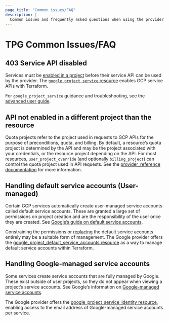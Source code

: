 ```yaml
---
page_title: "Common issues/FAQ"
description: |-
  Common issues and frequently asked questions when using the provider.
---
```


# TPG Common Issues/FAQ

## 403 Service API disabled

Services must be [enabled in a project](https://cloud.google.com/service-usage/docs/enable-disable) before their service API can be used by the provider. The [`google_project_service` resource](https://registry.terraform.io/providers/hashicorp/google/latest/docs/resources/google_project_service) enables GCP service APIs with Terraform. 

For `google_project_service` guidance and troubleshooting, see the [advanced user guide](/docs/providers/google/guides/google_project_service.html).

## API not enabled in a different project than the resource

Quota projects refer to the project used in requests to GCP APIs for the purpose of preconditions, quota, and billing. By default, a resource’s quota project is determined by the API and may be the project associated with your credentials, or the resource project depending on the API. For most resources, `user_project_override` (and optionally `billing_project`) can control the quota project used in API requests. See the [provider_reference documentation](https://registry.terraform.io/providers/hashicorp/google/latest/docs/guides/provider_reference#user_project_override) for more information.

## Handling default service accounts (User-managed)

Certain GCP services automatically create user-managed service accounts called default service accounts. These are granted a large set of permissions on project creation and are the responsibility of the user once they are created. See [Google’s guide on default service accounts](https://cloud.google.com/iam/docs/service-account-types#default).

Constraining the permissions or [replacing](https://github.com/terraform-google-modules/terraform-google-project-factory/blob/master/docs/FAQ.md#why-do-you-delete-the-default-service-account) the default service accounts entirely may be a suitable form of management. The Google provider offers the [google_project_default_service_accounts resource](https://registry.terraform.io/providers/hashicorp/google/latest/docs/resources/google_project_default_service_accounts) as a way to manage default service accounts within Terraform.

## Handling Google-managed service accounts

Some services create service accounts that are fully managed by Google. These exist outside of user projects, so they do not appear when viewing a project’s service accounts. See Google’s information on [Google-managed service accounts](https://cloud.google.com/iam/docs/service-account-types#default).

The Google provider offers the [google_project_service_identity resource](https://registry.terraform.io/providers/hashicorp/google/latest/docs/resources/project_service_identity), enabling access to the email address of Google-managed service accounts per service. 